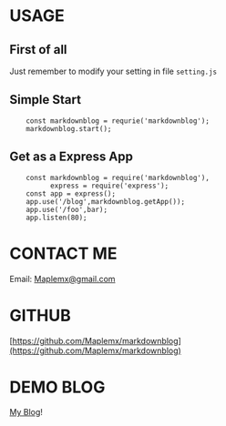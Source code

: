 # USAGE

## First of all

Just remember to modify your setting in file `setting.js`

## Simple Start

```
    const markdownblog = requrie('markdownblog');
    markdownblog.start();
```

## Get as a Express App

```
    const markdownblog = require('markdownblog'),
          express = require('express');
    const app = express();
    app.use('/blog',markdownblog.getApp());
    app.use('/foo',bar);
    app.listen(80);
```

# CONTACT ME

Email: [Maplemx@gmail.com](mailto:Maplemx@gmail.com)

# GITHUB

[https://github.com/Maplemx/markdownblog](https://github.com/Maplemx/markdownblog)

# DEMO BLOG

[My Blog](http//moxin.tech)!